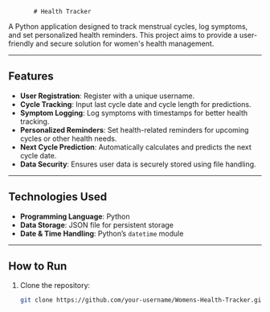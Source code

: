            # Health Tracker

A Python application designed to track menstrual cycles, log symptoms, and set personalized health reminders. This project aims to provide a user-friendly and secure solution for women's health management.

---

## Features
- **User Registration**: Register with a unique username.
- **Cycle Tracking**: Input last cycle date and cycle length for predictions.
- **Symptom Logging**: Log symptoms with timestamps for better health tracking.
- **Personalized Reminders**: Set health-related reminders for upcoming cycles or other health needs.
- **Next Cycle Prediction**: Automatically calculates and predicts the next cycle date.
- **Data Security**: Ensures user data is securely stored using file handling.

---

## Technologies Used
- **Programming Language**: Python
- **Data Storage**: JSON file for persistent storage
- **Date & Time Handling**: Python’s `datetime` module

---

## How to Run
1. Clone the repository:
   ```bash
   git clone https://github.com/your-username/Womens-Health-Tracker.git
